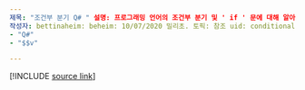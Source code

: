 ```yaml
---
제목: "조건부 분기 Q# " 설명: 프로그래밍 언어의 조건부 분기 및 ' if ' 문에 대해 알아봅니다 Q# .
작성자: bettinaheim: beheim: 10/07/2020 밀리초. 토픽: 참조 uid: conditionalbranching no loc:. n a m e:
- "Q#"
- "$$v"

---
```


<!---
# Conditional branching in Q#
-->

[!INCLUDE [source link](~/includes/qsharp-language/Specifications/Language/2_Statements/ConditionalBranching.md)]

